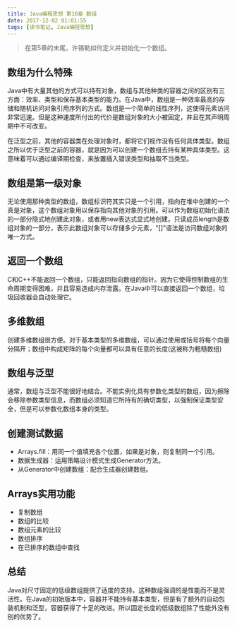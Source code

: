 ```yaml
---
title: Java编程思想 第16章 数组
date: 2017-12-02 01:01:55
tags: [读书笔记, Java编程思想]
---
```

> 在第5章的末尾，许锡勒如何定义并初始化一个数组。

<!--more-->

## 数组为什么特殊

Java中有大量其他的方式可以持有对象，数组与其他种类的容器之间的区别有三方面：效率、类型和保存基本类型的能力。在Java中，数组是一种效率最高的存储和随机访问对象引用序列的方式。数组是一个简单的线性序列，这使得元素访问非常迅速。但是这种速度所付出的代价是数组对象的大小被固定，并且在其声明周期中不可改变。

在泛型之前，其他的容器类在处理对象时，都将它们视作没有任何具体类型。数组之所以优于泛型之前的容器，就是因为可以创建一个数组去持有某种具体类型。这意味着可以通过编译期检查，来放置插入错误类型和抽取不当类型。

## 数组是第一级对象

无论使用那种类型的数组，数组标识符其实只是一个引用，指向在堆中创建的一个真是对象，这个数组对象用以保存指向其他对象的引用。可以作为数组初始化语法的一部分隐式地创建此对象，或者用new表达式显式地创建。只读成员length是数组对象的一部分，表示此数组对象可以存储多少元素，"[]"语法是访问数组对象的唯一方式。

## 返回一个数组

C和C++不能返回一个数组，只能返回指向数组的指针。因为它使得控制数组的生命周期变得困难，并且容易造成内存泄露。在Java中可以直接返回一个数组，垃圾回收器会自动处理它。

## 多维数组

创建多维数组很方便。对于基本类型的多维数组，可以通过使用或括号将每个向量分隔开；数组中构成矩阵的每个向量都可以具有任意的长度(这被称为粗糙数组)

## 数组与泛型

通常，数组与泛型不能很好地结合。不能实例化具有参数化类型的数组，因为擦除会移除参数类型信息，而数组必须知道它所持有的确切类型，以强制保证类型安全，但是可以参数化数组本身的类型。

## 创建测试数据

- Arrays.fill：用同一个值填充各个位置，如果是对象，则复制同一个引用。
- 数据生成器：运用策略设计模式生成Generator方法。
- 从Generator中创建数组：配合生成器创建数组。

## Arrays实用功能

- 复制数组
- 数组的比较
- 数组元素的比较
- 数组排序
- 在已排序的数组中查找


## 总结

Java对尺寸固定的低级数组提供了适度的支持。这种数组强调的是性能而不是灵活性。在Java的初始版本中，容器并不能持有基本类型，但是有了额外的自动包装机制和泛型，容器获得了十足的改进。所以固定长度的低级数组除了性能外没有别的优势了。